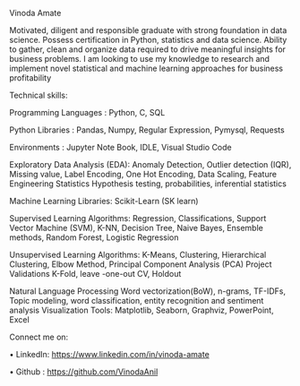 Vinoda Amate

Motivated, diligent and responsible graduate with strong foundation in data science. Possess certification in Python, statistics and data science. Ability to gather, clean and organize data required to drive meaningful insights for business problems. I am looking to use my knowledge to research and implement novel statistical and machine learning approaches for business profitability

Technical skills:

Programming Languages : Python, C, SQL

Python Libraries     	: Pandas, Numpy,  Regular Expression, Pymysql, Requests

Environments          : Jupyter Note Book, IDLE,  Visual Studio Code

Exploratory Data Analysis (EDA):	Anomaly Detection, Outlier detection (IQR), Missing value, Label Encoding, One Hot Encoding, Data Scaling, Feature Engineering
Statistics 	Hypothesis testing, probabilities, inferential statistics 

Machine Learning Libraries:	Scikit-Learn (SK learn)

Supervised Learning Algorithms:	Regression, Classifications, Support Vector Machine (SVM), K-NN, Decision Tree, Naive Bayes, Ensemble methods, Random Forest, Logistic Regression

Unsupervised Learning Algorithms:	K-Means, Clustering, Hierarchical Clustering, Elbow Method, Principal Component Analysis (PCA)
Project Validations	K-Fold, leave -one-out CV, Holdout

Natural Language Processing	Word vectorization(BoW), n-grams, TF-IDFs, Topic modeling, word classification, entity recognition and sentiment analysis
Visualization Tools:	Matplotlib, Seaborn, Graphviz, PowerPoint, Excel

Connect me on:

•	LinkedIn: https://www.linkedin.com/in/vinoda-amate

•	Github : https://github.com/VinodaAnil



  
  
 








